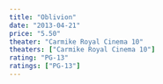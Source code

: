 ```yaml
---
title: "Oblivion"
date: "2013-04-21"
price: "5.50"
theater: "Carmike Royal Cinema 10"
theaters: ["Carmike Royal Cinema 10"]
rating: "PG-13"
ratings: ["PG-13"]
---
```


